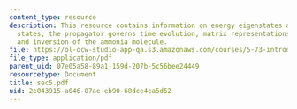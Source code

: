 ```yaml
---
content_type: resource
description: This resource contains information on energy eigenstates are stationary
  states, the propagator governs time evolution, matrix representations of the propagator,
  and inversion of the ammonia molecule.
file: https://ol-ocw-studio-app-qa.s3.amazonaws.com/courses/5-73-introductory-quantum-mechanics-i-fall-2005/2e043915a04607aeeb9068dce4ca5d52_sec5.pdf
file_type: application/pdf
parent_uid: 07e05a58-89a1-159d-207b-5c56bee24449
resourcetype: Document
title: sec5.pdf
uid: 2e043915-a046-07ae-eb90-68dce4ca5d52
---
```

